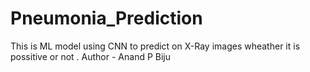 # Pneumonia_Prediction
This is ML model using CNN to predict on X-Ray images wheather it is possitive or not .
Author - Anand P Biju
